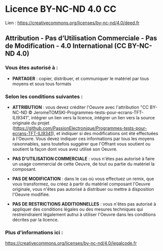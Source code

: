# Licence BY-NC-ND 4.0 CC

Lien : https://creativecommons.org/licenses/by-nc-nd/4.0/deed.fr

## Attribution - Pas d’Utilisation Commerciale - Pas de Modification - 4.0 International (CC BY-NC-ND 4.0)

### Vous êtes autorisé à :

- **PARTAGER** : copier, distribuer, et communiquer le matériel par tous moyens et sous tous formats

### Selon les conditions suivantes :

- **ATTRIBUTION** : vous devez créditer l'Oeuvre avec l'attribution "CC BY-NC-ND © JeromeTOMSKI-Programmes-tests-pour-ecrans-TFT-ILI9341", intégrer un lien vers la licence, intégrer un lien vers la source originale du projet (https://github.com/PassionElectronique/Programmes-tests-pour-ecrans-TFT-ILI9341), et indiquer si des modifications ont été effectuées à l'Oeuvre. Vous devez indiquer ces informations par tous les moyens raisonnables, sans toutefois suggérer que l'Offrant vous soutient ou soutient la façon dont vous avez utilisé son Oeuvre.

- **PAS D'UTILISATION COMMERCIALE** : vous n'êtes pas autorisé à faire un usage commercial de cette Oeuvre, de tout ou partie du matériel la composant.

- **PAS DE MODIFICATION** : dans le cas où vous effectuez un remix, que vous transformez, ou créez à partir du matériel composant l'Oeuvre originale, vous n'êtes pas autorisé à distribuer ou mettre à disposition l'Oeuvre modifiée.

- **PAS DE RESTRICTIONS ADDITIONNELLES** : vous n'êtes pas autorisé à appliquer des conditions légales ou des mesures techniques qui restreindraient légalement autrui à utiliser l'Oeuvre dans les conditions décrites par la licence.

### Plus d'informations ici :

https://creativecommons.org/licenses/by-nc-nd/4.0/legalcode.fr
